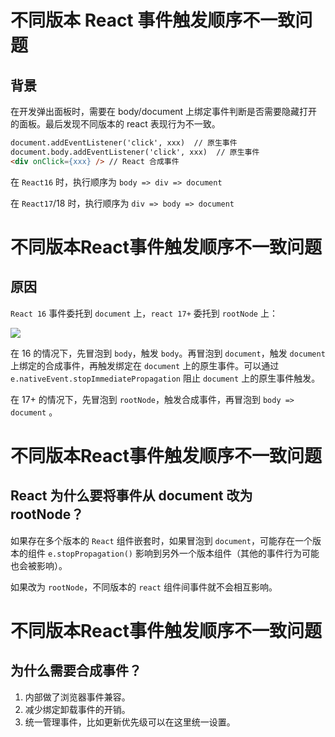 # 不同版本 React 事件触发顺序不一致问题

## 背景

在开发弹出面板时，需要在 body/document 上绑定事件判断是否需要隐藏打开的面板。最后发现不同版本的 react 表现行为不一致。

``` html
document.addEventListener('click', xxx)  // 原生事件
document.body.addEventListener('click', xxx)  // 原生事件 
<div onClick={xxx} /> // React 合成事件
```

在 `React16` 时，执行顺序为 `body => div => document`

在 `React17`/18 时，执行顺序为 `div => body => document`

# 不同版本React事件触发顺序不一致问题

## 原因

`React 16` 事件委托到 `document` 上，`react 17+` 委托到 `rootNode` 上：

![](https://img-blog.csdnimg.cn/f00c7bb1f3114b1c9e5a64c31c5e6292.png?x-oss-process=image/watermark,type_ZHJvaWRzYW5zZmFsbGJhY2s,shadow_50,text_Q1NETiBA5p-S5ZCb,size_20,color_FFFFFF,t_70,g_se,x_16#pic_center)

在 16 的情况下，先冒泡到 `body`，触发 `body`。再冒泡到 `document`，触发 `document` 上绑定的合成事件，再触发绑定在 `document` 上的原生事件。可以通过 `e.nativeEvent.stopImmediatePropagation` 阻止 `document` 上的原生事件触发。

在 17+ 的情况下，先冒泡到 `rootNode`，触发合成事件，再冒泡到 `body => document` 。

# 不同版本React事件触发顺序不一致问题

## React 为什么要将事件从 document 改为 rootNode？

如果存在多个版本的 `React` 组件嵌套时，如果冒泡到 `document`，可能存在一个版本的组件 `e.stopPropagation()` 影响到另外一个版本组件（其他的事件行为可能也会被影响）。

如果改为 `rootNode`，不同版本的 `react` 组件间事件就不会相互影响。

# 不同版本React事件触发顺序不一致问题

## 为什么需要合成事件？

1. 内部做了浏览器事件兼容。
2. 减少绑定卸载事件的开销。
3. 统一管理事件，比如更新优先级可以在这里统一设置。
